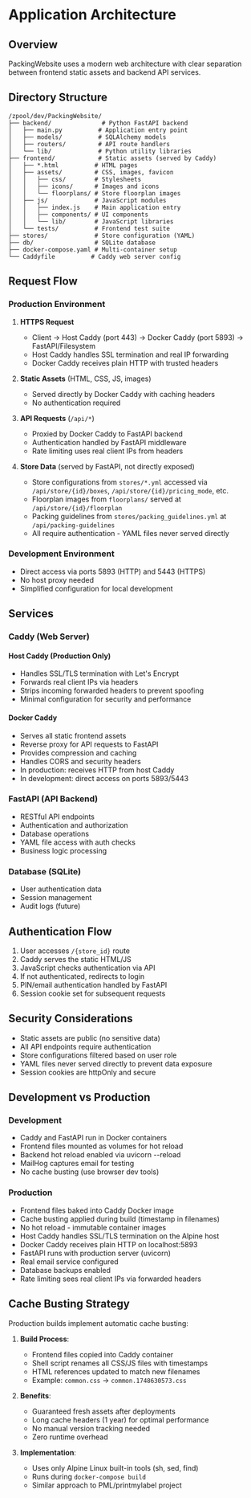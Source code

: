 # Application Architecture

## Overview

PackingWebsite uses a modern web architecture with clear separation between frontend static assets and backend API services.

## Directory Structure

```
/zpool/dev/PackingWebsite/
├── backend/              # Python FastAPI backend
│   ├── main.py          # Application entry point
│   ├── models/          # SQLAlchemy models
│   ├── routers/         # API route handlers
│   └── lib/             # Python utility libraries
├── frontend/            # Static assets (served by Caddy)
│   ├── *.html          # HTML pages
│   ├── assets/         # CSS, images, favicon
│   │   ├── css/        # Stylesheets
│   │   ├── icons/      # Images and icons
│   │   └── floorplans/ # Store floorplan images
│   ├── js/             # JavaScript modules
│   │   ├── index.js    # Main application entry
│   │   ├── components/ # UI components
│   │   └── lib/        # JavaScript libraries
│   └── tests/          # Frontend test suite
├── stores/             # Store configuration (YAML)
├── db/                 # SQLite database
├── docker-compose.yaml # Multi-container setup
└── Caddyfile          # Caddy web server config
```

## Request Flow

### Production Environment
1. **HTTPS Request**
   - Client → Host Caddy (port 443) → Docker Caddy (port 5893) → FastAPI/Filesystem
   - Host Caddy handles SSL termination and real IP forwarding
   - Docker Caddy receives plain HTTP with trusted headers

2. **Static Assets** (HTML, CSS, JS, images)
   - Served directly by Docker Caddy with caching headers
   - No authentication required

3. **API Requests** (`/api/*`)
   - Proxied by Docker Caddy to FastAPI backend
   - Authentication handled by FastAPI middleware
   - Rate limiting uses real client IPs from headers

4. **Store Data** (served by FastAPI, not directly exposed)
   - Store configurations from `stores/*.yml` accessed via `/api/store/{id}/boxes`, `/api/store/{id}/pricing_mode`, etc.
   - Floorplan images from `floorplans/` served at `/api/store/{id}/floorplan`
   - Packing guidelines from `stores/packing_guidelines.yml` at `/api/packing-guidelines`
   - All require authentication - YAML files never served directly

### Development Environment
- Direct access via ports 5893 (HTTP) and 5443 (HTTPS)
- No host proxy needed
- Simplified configuration for local development

## Services

### Caddy (Web Server)

#### Host Caddy (Production Only)
- Handles SSL/TLS termination with Let's Encrypt
- Forwards real client IPs via headers
- Strips incoming forwarded headers to prevent spoofing
- Minimal configuration for security and performance

#### Docker Caddy
- Serves all static frontend assets
- Reverse proxy for API requests to FastAPI
- Provides compression and caching
- Handles CORS and security headers
- In production: receives HTTP from host Caddy
- In development: direct access on ports 5893/5443

### FastAPI (API Backend)
- RESTful API endpoints
- Authentication and authorization
- Database operations
- YAML file access with auth checks
- Business logic processing

### Database (SQLite)
- User authentication data
- Session management
- Audit logs (future)

## Authentication Flow

1. User accesses `/{store_id}` route
2. Caddy serves the static HTML/JS
3. JavaScript checks authentication via API
4. If not authenticated, redirects to login
5. PIN/email authentication handled by FastAPI
6. Session cookie set for subsequent requests

## Security Considerations

- Static assets are public (no sensitive data)
- All API endpoints require authentication
- Store configurations filtered based on user role
- YAML files never served directly to prevent data exposure
- Session cookies are httpOnly and secure

## Development vs Production

### Development
- Caddy and FastAPI run in Docker containers
- Frontend files mounted as volumes for hot reload
- Backend hot reload enabled via uvicorn --reload
- MailHog captures email for testing
- No cache busting (use browser dev tools)

### Production
- Frontend files baked into Caddy Docker image
- Cache busting applied during build (timestamp in filenames)
- No hot reload - immutable container images
- Host Caddy handles SSL/TLS termination on the Alpine host
- Docker Caddy receives plain HTTP on localhost:5893
- FastAPI runs with production server (uvicorn)
- Real email service configured
- Database backups enabled
- Rate limiting sees real client IPs via forwarded headers

## Cache Busting Strategy

Production builds implement automatic cache busting:

1. **Build Process**:
   - Frontend files copied into Caddy container
   - Shell script renames all CSS/JS files with timestamps
   - HTML references updated to match new filenames
   - Example: `common.css` → `common.1748630573.css`

2. **Benefits**:
   - Guaranteed fresh assets after deployments
   - Long cache headers (1 year) for optimal performance
   - No manual version tracking needed
   - Zero runtime overhead

3. **Implementation**:
   - Uses only Alpine Linux built-in tools (sh, sed, find)
   - Runs during `docker-compose build`
   - Similar approach to PML/printmylabel project